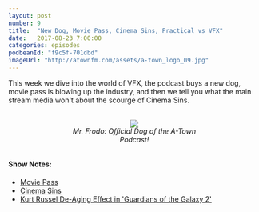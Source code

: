 ```yaml
---
layout: post
number: 9
title:  "New Dog, Movie Pass, Cinema Sins, Practical vs VFX"
date:   2017-08-23 7:00:00
categories: episodes
podbeanId: "f9c5f-701dbd"
imageUrl: "http://atownfm.com/assets/a-town_logo_09.jpg"
---
```


This week we dive into the world of VFX, the podcast buys a new dog, movie pass is blowing up the industry, and then we tell you what the main stream media won't about the scourge of Cinema Sins.

<!-- excerpt-end -->

<br/>
<div style="margin:auto; max-width:300px; text-align: center">
    <img src="{{ site.url }}/assets/mr_frodo.jpg"/>
    <h6 style="margin-top: -2px;">Mr. Frodo: Official Dog of the A-Town Podcast!</h6>
</div>

#### Show Notes:
- [Movie Pass](https://www.moviepass.com/)
- [Cinema Sins](https://www.youtube.com/channel/UCYUQQgogVeQY8cMQamhHJcg)
- [Kurt Russel De-Aging Effect in 'Guardians of the Galaxy 2'](http://www.cartoonbrew.com/ideas-commentary/despite-says-kurt-russells-de-aging-guardians-galaxy-mostly-vfx-152752.html)